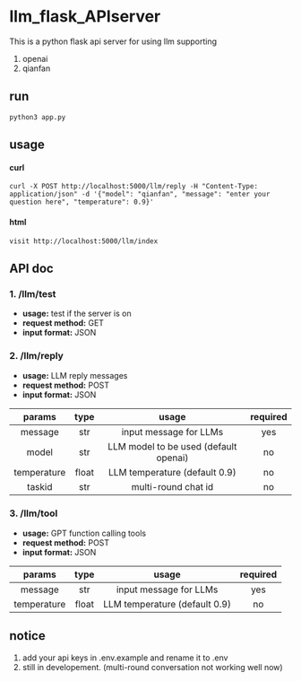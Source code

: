 # llm_flask_APIserver

This is a python flask api server for using llm supporting 
1. openai
2. qianfan 

## run
```
python3 app.py
```

## usage
#### curl
```
curl -X POST http://localhost:5000/llm/reply -H "Content-Type: application/json" -d '{"model": "qianfan", "message": "enter your question here", "temperature": 0.9}'
```
#### html
```
visit http://localhost:5000/llm/index
```
## API doc
### 1. /llm/test
- **usage:** test if the server is on 
- **request method:** GET
- **input format:** JSON

### 2. /llm/reply
- **usage:** LLM reply messages
- **request method:** POST
- **input format:** JSON

| params | type | usage | required |
| :-: | :-: | :-: | :-: |
| message | str | input message for LLMs | yes|
| model | str | LLM model to be used (default openai)| no |
| temperature | float | LLM temperature (default 0.9) | no |
| taskid | str | multi-round chat id | no |

### 3. /llm/tool
- **usage:** GPT function calling tools
- **request method:** POST
- **input format:** JSON

| params | type | usage | required |
| :-: | :-: | :-: | :-: |
| message | str | input message for LLMs | yes|
| temperature | float | LLM temperature (default 0.9) | no |


## notice
1. add your api keys in .env.example and rename it to .env
2. still in developement. (multi-round conversation not working well now)